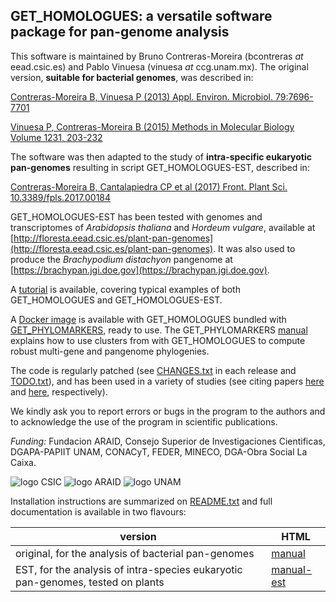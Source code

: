 ## GET_HOMOLOGUES: a versatile software package for pan-genome analysis

This software is maintained by Bruno Contreras-Moreira (bcontreras _at_ eead.csic.es) and Pablo Vinuesa (vinuesa _at_ ccg.unam.mx). 
The original version, **suitable for bacterial genomes**, was described in:

[Contreras-Moreira B, Vinuesa P (2013) Appl. Environ. Microbiol. 79:7696-7701](http://aem.asm.org/content/79/24/7696.long)

[Vinuesa P, Contreras-Moreira B (2015) Methods in Molecular Biology Volume 1231, 203-232](http://link.springer.com/protocol/10.1007%2F978-1-4939-1720-4_14)

The software was then adapted to the study of **intra-specific eukaryotic pan-genomes** resulting in script GET_HOMOLOGUES-EST, described in:

[Contreras-Moreira B, Cantalapiedra CP et al (2017) Front. Plant Sci. 10.3389/fpls.2017.00184](http://journal.frontiersin.org/article/10.3389/fpls.2017.00184/full)

GET_HOMOLOGUES-EST has been tested with genomes and transcriptomes of *Arabidopsis thaliana* and *Hordeum vulgare*, available at [http://floresta.eead.csic.es/plant-pan-genomes](http://floresta.eead.csic.es/plant-pan-genomes). It was also used to produce the *Brachypodium distachyon* pangenome at [https://brachypan.jgi.doe.gov](https://brachypan.jgi.doe.gov).

A [tutorial](http://digital.csic.es/handle/10261/146411) is available, covering typical examples of both GET_HOMOLOGUES and GET_HOMOLOGUES-EST.

A [Docker image](https://hub.docker.com/r/csicunam/get_homologues) is available with GET_HOMOLOGUES 
bundled with [GET_PHYLOMARKERS](https://github.com/vinuesa/get_phylomarkers), ready to use. 
The GET_PHYLOMARKERS [manual](https://vinuesa.github.io/get_phylomarkers/#get_phylomarkers-tutorial) 
explains how to use clusters from with GET_HOMOLOGUES to compute robust multi-gene and pangenome phylogenies.

The code is regularly patched (see [CHANGES.txt](./CHANGES.txt) in each release and [TODO.txt](./TODO.txt)), 
and has been used in a variety of studies 
(see citing papers [here](https://scholar.google.es/scholar?start=0&hl=en&as_sdt=2005&cites=5259912818944685430) and 
[here](https://scholar.google.es/scholar?oi=bibs&hl=en&cites=14330917787074873427&as_sdt=5), respectively).

We kindly ask you to report errors or bugs in the program to the authors and to acknowledge the use of the program in scientific publications.

*Funding:* Fundacion ARAID, Consejo Superior de Investigaciones Cientificas, DGAPA-PAPIIT UNAM, CONACyT, FEDER, MINECO, DGA-Obra Social La Caixa.

![logo CSIC](pics/logoCSIC.png) ![logo ARAID](pics/logoARAID.gif) ![logo UNAM](pics/logoUNAM.png)

Installation instructions are summarized on [README.txt](./README.txt) and full documentation is available in two flavours:

|version|HTML|
|-------|----|
|original, for the analysis of bacterial pan-genomes|[manual](http://eead-csic-compbio.github.io/get_homologues/manual/)|
|EST, for the analysis of intra-species eukaryotic pan-genomes, tested on plants|[manual-est](http://eead-csic-compbio.github.io/get_homologues/manual-est/)|

